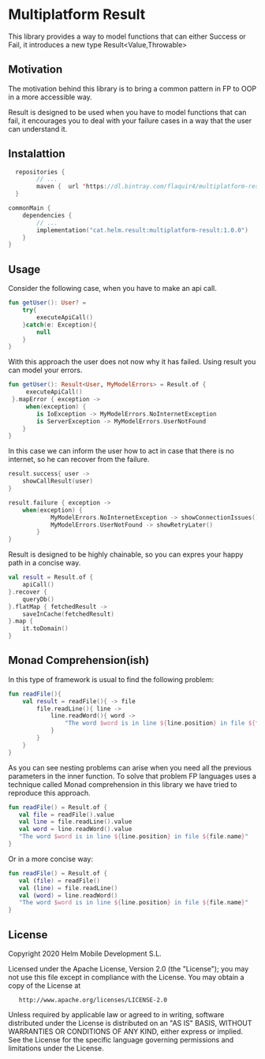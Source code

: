 # Multiplatform Result

This library provides a way to model functions that can either Success or Fail, it introduces a new type Result<Value,Throwable>


## Motivation

The motivation behind this library is to bring a common pattern in FP to OOP in a more accessible way.

Result is designed to be used when you have to model functions that can fail, it encourages you to deal with your failure cases in a way that the user can understand it.

## Instalattion
```kotlin
  repositories {
        // ...
        maven {  url 'https://dl.bintray.com/flaquir4/multiplatform-result' }
  }
```
```kotlin
commonMain {
    dependencies {
        // ...
        implementation("cat.helm.result:multiplatform-result:1.0.0")
    }
}
``` 

## Usage
Consider the following case, when you have to make an api call.
``` Kotlin
fun getUser(): User? = 
    try{
        executeApiCall()
    }catch(e: Exception){
        null
    }
}
```
With this approach the user does not now why it has failed. Using result you can model your errors. 
``` Kotlin
fun getUser(): Result<User, MyModelErrors> = Result.of { 
     executeApiCall()
 }.mapError { exception ->  
     when(exception) {
        is IoException -> MyModelErrors.NoInternetException
        is ServerException -> MyModelErrors.UserNotFound
    }
}
```
In this case we can inform the user how to act in case that there is no internet, so he can recover from the failure.

``` Kotlin
result.success{ user ->
    showCallResult(user)
}      

result.failure { exception ->
    when(exception) {
            MyModelErrors.NoInternetException -> showConnectionIssues()
            MyModelErrors.UserNotFound -> showRetryLater()
        }
}
```

Result is designed to be highly chainable, so you can expres your happy path in a concise way.

``` Kotlin
val result = Result.of {
    apiCall()
}.recover {
    queryDb()
}.flatMap { fetchedResult ->
    saveInCache(fetchedResult)
}.map {
    it.toDomain()
}
```

## Monad Comprehension(ish)

In this type of framework is usual to find the following problem:

````kotlin
fun readFile(){
    val result = readFile(){ -> file
        file.readLine(){ line ->
            line.readWord(){ word ->
                "The word $word is in line ${line.position} in file ${file.name}"
            }
        }
    }
}
````
As you can see nesting problems can arise when you need all the previous parameters in the inner function. To solve that problem FP languages uses a technique called Monad comprehension in this library we have tried to reproduce this approach.

````kotlin
fun readFile() = Result.of {
   val file = readFile().value
   val line = file.readLine().value
   val word = line.readWord().value     
   "The word $word is in line ${line.position} in file ${file.name}"
}
````   

Or in a more concise way:

````kotlin
fun readFile() = Result.of {
   val (file) = readFile()
   val (line) = file.readLine()
   val (word) = line.readWord()     
   "The word $word is in line ${line.position} in file ${file.name}"
}
````   


## License
   Copyright 2020 Helm Mobile Development S.L.

   Licensed under the Apache License, Version 2.0 (the "License");
   you may not use this file except in compliance with the License.
   You may obtain a copy of the License at

       http://www.apache.org/licenses/LICENSE-2.0

   Unless required by applicable law or agreed to in writing, software
   distributed under the License is distributed on an "AS IS" BASIS,
   WITHOUT WARRANTIES OR CONDITIONS OF ANY KIND, either express or implied.
   See the License for the specific language governing permissions and
   limitations under the License.
